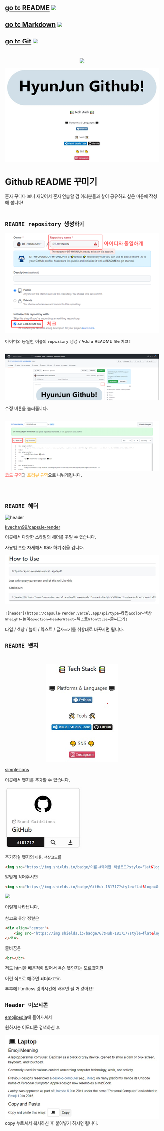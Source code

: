 ## [go to README](../README.md) <img src="https://img.shields.io/badge/README-018EF5?style=flat&logo=README&logoColor=white" /><br>
## [go to Markdown](markdown.md) <img src="https://img.shields.io/badge/Markdown-000000?style=flat&logo=Markdown&logoColor=white" />
## [go to Git](git.md) <img src="https://img.shields.io/badge/GitHub-181717?style=flat&logo=GitHub&logoColor=white" /><br></br>

<div align=center>
	<img src="https://capsule-render.vercel.app/api?type=waving&color=09edc4&height=250&section=header&text=README%20꾸미기!&fontSize=70" />	
</div>

![_](../image/readme.jpg)

# Github README 꾸미기
혼자 꾸미다 보니 재밌어서 혼자 연습할 겸 여러분들과 같이 공유하고 싶은 마음에 작성해 봅니다!
<br></br>

## `README repository 생성하기`

![](../image/repo_1.png)

아이디와 동일한 이름의 repository 생성 / Add a README file 체크!
<br></br>

![](../image/readme_2.png)

수정 버튼을 눌러줍니다.
<br></br>

![](../image/readme_3.png)
<span style="color:#FF4848">코드 구역</span>과
<span style="color:orange">프리뷰 구역</span>으로 나뉘게됩니다.

<br></br>
## `README 헤더`
![header](https://capsule-render.vercel.app/api?type=wave&color=auto&height=300&section=header&text=Header&fontSize=90)

[kyechan99/capsule-render](https://github.com/kyechan99/capsule-render)

이곳에서 다양한 스타일의 헤더를 꾸밀 수 있습니다.

사용법 또한 자세해서 따라 하기 쉬울 겁니다.
 
![](../image/header_1.jpg)

`![header](https://capsule-render.vercel.app/api?type=`타입`&color=`색상`&height=`높이`&section=header&text=`텍스트`&fontSize=`글씨크기`)`

타입 / 색상 / 높이 / 텍스트 / 글자크기를 취향대로 바꾸시면 됩니다.

## `README 뱃지`

<br>
<div align=center>

![](../image/badge_1.jpg)
</div>

[simpleicons](https://simpleicons.org/)

이곳에서 뱃지를 추가할 수 있습니다.


![](../image/badge_2.jpg)

추가하실 뱃지의 `이름`, `색상코드`를

```html
<img src="https://img.shields.io/badge/이름-#제외한 색상코드?style=flat&logo=이름&logoColor=white" />
```
알맞게 적어주시면
```html
<img src="https://img.shields.io/badge/GitHub-181717?style=flat&logo=GitHub&logoColor=white" />
```
<img src="https://img.shields.io/badge/GitHub-181717?style=flat&logo=GitHub&logoColor=white" />

이렇게 나타납니다.
<br></br>
참고로 중앙 정렬은
```html
<div align="center">
	<img src="https://img.shields.io/badge/GitHub-181717?style=flat&logo=GitHub&logoColor=white" />	
</div>
```
줄바꿈은
```html
<br></br>
```
저도 html을 배운적이 없어서 무슨 뜻인지는 모르겠지만

이런 식으로 해주면 되더라고요.

추후에 html/css 강의시간에 배우면 될 거 같아요!

## `Header 이모티콘`

[emojipedia](https://emojipedia.org/search/?q=)에 들어가셔서

원하시는 이모티콘 검색하신 후

![](../image/emoji.jpg)
copy 누르셔서 복사하신 후 붙여넣기 하시면 됩니다.
